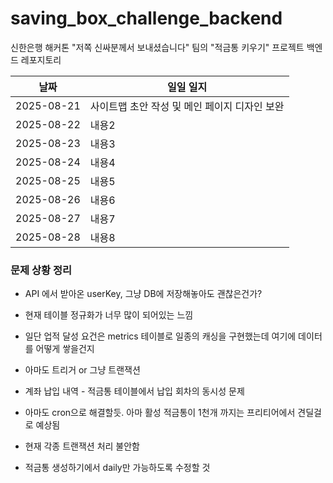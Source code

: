 # saving_box_challenge_backend
신한은행 해커톤 "저쪽 신싸분께서 보내셨습니다" 팀의 "적금통 키우기" 프로젝트 백엔드 레포지토리

| 날짜 | 일일 일지 |
|------|------|
| 2025-08-21    | 사이트맵 초안 작성 및 메인 페이지 디자인 보완 |
| 2025-08-22    | 내용2 |
| 2025-08-23    | 내용3 |
| 2025-08-24    | 내용4 |
| 2025-08-25    | 내용5 |
| 2025-08-26    | 내용6 |
| 2025-08-27    | 내용7 |
| 2025-08-28    | 내용8 |








### 문제 상황 정리

- API 에서 받아온 userKey, 그냥 DB에 저장해놓아도 괜찮은건가?
- 현재 테이블 정규화가 너무 많이 되어있는 느낌
- 일단 업적 달성 요건은 metrics 테이블로 일종의 캐싱을 구현했는데 여기에 데이터를 어떻게 쌓을건지
- 아마도 트리거 or 그냥 트랜잭션

- 계좌 납입 내역 - 적금통 테이블에서 납입 회차의 동시성 문제
- 아마도 cron으로 해결할듯. 아마 활성 적금통이 1천개 까지는 프리티어에서 견딜걸로 예상됨

- 현재 각종 트랜잭션 처리 불안함
- 적금통 생성하기에서 daily만 가능하도록 수정할 것
